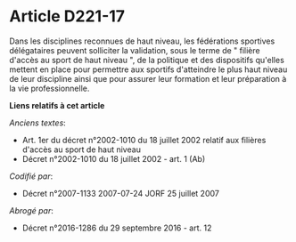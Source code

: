 # Article D221-17

Dans les disciplines reconnues de haut niveau, les fédérations sportives délégataires peuvent solliciter la validation, sous
le terme de " filière d'accès au sport de haut niveau ", de la politique et des dispositifs qu'elles mettent en place pour
permettre aux sportifs d'atteindre le plus haut niveau de leur discipline ainsi que pour assurer leur formation et leur
préparation à la vie professionnelle.

**Liens relatifs à cet article**

_Anciens textes_:

  - Art. 1er du décret n°2002-1010 du 18 juillet 2002 relatif aux filières d'accès au sport de haut niveau
  - Décret n°2002-1010 du 18 juillet 2002 - art. 1 (Ab)

_Codifié par_:

  - Décret n°2007-1133 2007-07-24 JORF 25 juillet 2007

_Abrogé par_:

  - Décret n°2016-1286 du 29 septembre 2016 - art. 12
